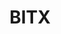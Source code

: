 ---
title: "BITX"
content: "Bitx is a website that collects information on more than 80+ cryptocurrencies. A website specialized in searching the exchange prices, price change so far and 24h volume."
linkb: "https://www.behance.net/gallery/164537999/STARBUCKS-Experience-OOH-and-Mupi-Design"
linkg: "https://github.com/roritopra/starbucks-game-phase_2"
tags: ["HTML", "CSS", "JavaScript", "Figma", "Arduino"]
---